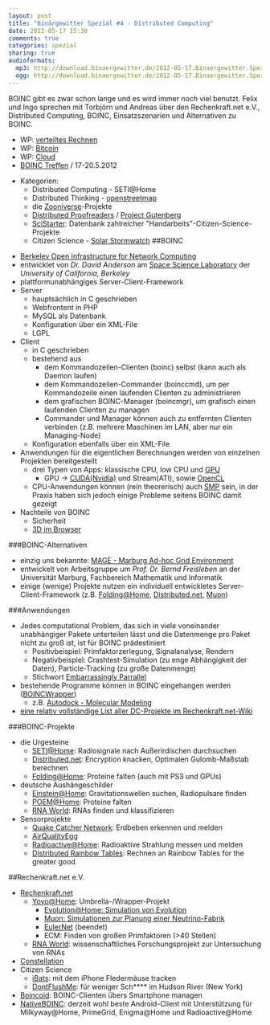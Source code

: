 ```yaml
---
layout: post
title: "Binärgewitter Spezial #4 - Distributed Computing"
date: 2012-05-17 15:30
comments: true
categories: spezial
sharing: true
audioformats:
  mp3: http://download.binaergewitter.de/2012-05-17.Binaergewitter.Spezial.4.mp3
  ogg: http://download.binaergewitter.de/2012-05-17.Binaergewitter.Spezial.4.ogg
---
```

BOINC gibt es zwar schon lange und es wird immer noch viel benutzt. Felix und Ingo sprechen mit Torbjörn und Andreas über den Rechenkraft.net e.V., Distributed Computing, BOINC, Einsatzszenarien und 
Alternativen zu BOINC.

- WP: [verteiltes Rechnen](https://de.wikipedia.org/wiki/Verteiltes_Rechnen)
- WP: [Bitcoin](https://de.wikipedia.org/wiki/Bitcoin )
- WP: [Cloud](https://de.wikipedia.org/wiki/Cloud_Computing )
- [BOINC Treffen](http://www.boinctreffen.de ) / 17-20.5.2012
* Kategorien:
    - Distributed Computing - SETI@Home
    - Distributed Thinking - [openstreetmap]( http://www.openstreetmap.org/ )
     * die [Zooniverse](http://www.zooniverse.org/ )-Projekte
     *  [Distributed Proofreaders](http://www.pgdp.net/c/) / [Project Gutenberg](http://www.gutenberg.org/ )
     *  [SciStarter](http://www.scistarter.com/ ): Datenbank zahlreicher "Handarbeits"-Citizen-Science-Projekte
    - Citizen Science - [Solar Stormwatch](http://www.solarstormwatch.com/ )
##BOINC
- [Berkeley Open Infrastructure for Network Computing](http://boinc.berkeley.edu/ )
- entwicklet von *Dr. David Anderson* am [Space Science Laboratory](http://ssl.berkeley.edu/ ) der *University of California, Berkeley*
- plattformunabhängiges Server-Client-Framework
- Server
  - hauptsächlich in C geschrieben
  - Webfrontent in PHP
  - MySQL als Datenbank
  - Konfiguration über ein XML-File
  - LGPL
- Client
  - in C geschrieben
  - bestehend aus
     - dem Kommandozeilen-Clienten (boinc) selbst (kann auch als Daemon laufen)
     - dem Kommandozeilen-Commander (boinccmd), um per Kommandozeile einen laufenden Clienten zu administrieren
     - dem grafischen BOINC-Manager (boincmgr), um grafisch einen laufenden Clienten zu managen
     - Commander und Manager können auch zu entfernten Clienten verbinden (z.B. mehrere Maschinen im LAN, aber nur ein Managing-Node)
  - Konfiguration ebenfalls über ein XML-File
- Anwendungen für die eigentlichen Berechnungen werden von einzelnen Projekten bereitgestellt
  - drei Typen von Apps: klassische CPU, low CPU und [GPU](https://boinc.berkeley.edu/wiki/GPU_computing )
      * GPU -> [CUDA(Nvidia)](https://en.wikipedia.org/wiki/CUDA ) und Stream(ATI), sowie [OpenCL](https://en.wikipedia.org/wiki/OpenCL )
  - CPU-Anwendungen können (rein theorerisch) auch [SMP]( http://en.wikipedia.org/wiki/Symmetric_multiprocessing ) sein, in der Praxis haben sich jedoch einige Probleme seitens BOINC damit gezeigt
- Nachteile von BOINC
    * Sicherheit
    * [3D im Browser]( http://de.wikipedia.org/wiki/WebGL )

###BOINC-Alternativen
- einzig uns bekannte: [MAGE - Marburg Ad-hoc Grid Environment](http://www.uni-marburg.de/fb12/verteilte_systeme/forschung/grid_tools )
- entwickelt von Arbeitsgruppe um *Prof. Dr. Bernd Freisleben* an der Universität Marburg, Fachbereich Mathematik und Informatik
- einige (wenige) Projekte nutzen ein individuell entwickletes Server-Client-Framework
  (z.B. [Folding@Home](http://folding.stanford.edu/ ), [Distributed.net](http://www.distributed.net/Main_Page ),
  [Muon](http://www.stephenbrooks.org/muon1/ ))
 
###Anwendungen
- Jedes computational Problem, das sich in viele voneinander unabhängiger Pakete unterteilen lässt und die 
  Datenmenge pro Paket nicht zu groß ist, ist für BOINC prädestiniert
  - Positivbeispiel: Primfaktorzerlegung, Signalanalyse, Rendern
  - Negativbeispiel: Crashtest-Simulation (zu enge Abhängigkeit der Daten), Particle-Tracking (zu große Datenmenge)
  - Stichwort [Embarrassingly Parrallel]( http://en.wikipedia.org/wiki/Embarrassingly_parallel )
- bestehende Programme können in BOINC eingehangen werden ([BOINCWrapper](http://boinc.berkeley.edu/trac/wiki/WrapperApp ))
  - z.B. [Autodock - Molecular Modeling]( http://en.wikipedia.org/wiki/AutoDock )
- [eine relativ vollständige List aller DC-Projekte im Rechenkraft.net-Wiki](https://www.rechenkraft.net/wiki/index.php?title=Projekt%C3%BCbersicht )

###BOINC-Projekte
- die Urgesteine
  - [SETI@Home](http://setiathome.berkeley.edu/ ): Radiosignale nach Außerirdischen durchsuchen
  - [Distributed.net](http://www.distributed.net/Main_Page ): Encryption knacken, Optimalen 
    Gulomb-Maßstab berechnen
  - [Folding@Home](http://folding.stanford.edu ): Proteine falten (auch mit PS3 und GPUs)
- deutsche Aushängeschilder
  - [Einstein@Home](http://einstein.phys.uwm.edu/ ): Gravitationswellen suchen, Radiopulsare finden
  - [POEM@Home](http://boinc.fzk.de/poem/ ): Proteine falten
  - [RNA World](http://www.rnaworld.de/rnaworld/ ): RNAs finden und klassifizieren
- Sensorprojekte
  - [Quake Catcher Network](http://qcn.stanford.edu/ ): Erdbeben erkennen und melden
  - [AirQualityEgg]( http://www.kickstarter.com/projects/edborden/air-quality-egg )
  - [Radioactive@Home](http://radioactiveathome.org/boinc/ ): Radioaktive Strahlung messen und melden
  - [Distributed Rainbow Tables]( http://www.freerainbowtables.com/ ): Rechnen an Rainbow Tables for the greater good

##Rechenkraft.net e.V.
- [Rechenkraft.net](http://rechenkraft.net)
   - [Yoyo@Home](http://www.rechenkraft.net/yoyo/ ): Umbrella-/Wrapper-Projekt
     - [Evolution@Home: Simulation von Evolution](http://www.evolutionary-research.net/ )
     - [Muon: Simulationen zur Planung einer Neutrino-Fabrik](http://www.stephenbrooks.org/muon1/ )
     - [EulerNet]( http://euler.free.fr/details.htm ) (beendet)
     - ECM: Finden von großen Primfaktoren (>40 Stellen)
   - [RNA World](http://www.rnaworld.de/rnaworld ): wissenschaftliches Forschungsprojekt zur Untersuchung von RNAs
 - [Constellation](http://aerospaceresearch.net/constellation/ )
 - Citizen Science
   - [iBats](http://www.ibats.org.uk ): mit dem iPhone Fledermäuse tracken
   - [DontFlushMe](http://www.dontflush.me): für weniger Sch\*\*\*\* im Hudson River (New York)
 - [Boincoid]( http://boincoid.sourceforge.net/ ): BOINC-Clienten übers Smartphone managen
 - [NativeBOINC]( http://krzyszp.info/index.php?option=com_content&view=article&id=29:nativeboinc-for-android&catid=7:linux&Itemid=6 ): derzeit wohl beste Android-Client mit Unterstützung für Milkyway@Home, PrimeGrid, Enigma@Home und Radioactive@Home

